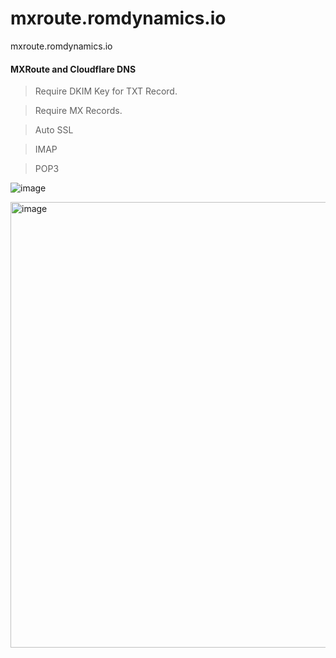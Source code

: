 # mxroute.romdynamics.io
mxroute.romdynamics.io


#### MXRoute and Cloudflare DNS

> Require DKIM Key for TXT Record.

> Require MX Records.

> Auto SSL

> IMAP

> POP3

![image](https://github.com/user-attachments/assets/903c60f3-0aa3-4227-9dd5-d016664d9522)



<img width="713" alt="image" src="https://github.com/user-attachments/assets/2a9e21a1-61aa-41a0-920b-9353c3ec0612">
